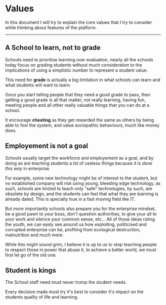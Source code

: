 # Values

In this document I will try to explain the core values that I try to consider while thinking about features of the platform.

---

## A School to learn, not to grade

Schools need to prioritise learning over evaluation, nearly all the schools today focus on grading students without much consideration to the implications of using a simplistic number to represent a student value.

This need for **grade** is actually a big limitation in what schools can learn and what students will want to learn.

Once you start telling people that they need a good grade to pass, then getting a good grade is all that matter, not really learning, having fun, meeting people and all other really valuable things that you can do at a school.

It encourage **cheating** as they get rewarded the same as others by being able to fool the system, and value sociopathic behaviours, much like money does.


##  Employement is not a goal

Schools usually target the workforce and employement as a goal, and by doing so are teaching students a lot of useless things because *it is done this way* in enterprise.

For example, some new technology might be of interest to the student, but no established company will risk using young, bleeding edge technology, as such, schools are limited to teach only "safe" technologies, by such, are obsolete by design, and the students can feel that what they are learning is already dated. This is specially true in a fast moving field like IT.

But more importantly schools also prepare you for the enterprise mindset, be a good pawn to your boss, don't question authorities, to give your all to your work and silence your common sense, etc... All of those ideas roting the youth, we can easly see around us how exploiting, politicised and corrupted enterprise can be, profiting from ecological destruction, malnutrition and much more.

While this might sound grim, I believe it is up to us to stop teaching people to respect those in power that abuse it, to achieve a better world, we must first let go of the old one.


## Student is kings

The School staff need must never trump the student needs.

Every decision made must try it's best to consider it's impact on the students quality of life and learning.


